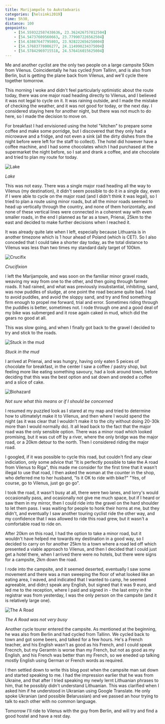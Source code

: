 ```yaml
--- 
title: Marijampole to Aukstadvaris
categories: [helsinki2019]
time: 5h30,
distance: 100
geopoints:
    - [54.559322587438636, 23.362426757812504]
    - [54.54737609560663, 23.779907226562504]
    - [54.63887647795803, 23.928222656250004]
    - [54.57683778006277, 24.114990234375004]
    - [54.57842969715518, 24.576416015625004]
---
```


Me and another cyclist are the only two people on a large campsite 50km from
Vilenus. Coincidentally he has cycled _from_ Tallinn, and is also from Berlin,
but is getting the plane back from Vilenus, and we'll cycle there together
tomorrow.

This morning I woke and didn't feel particularly optimistic about the route
today, there was one major road heading directly to Vilenus, and I believed it
was not legal to cycle on it. It was raining outside, and I made the mistake
of checking the weather, and it was not good for today, or the next day. I
considered staying here for another night, but there was not much to do here,
so I made the decision to move on.

For breakfast I had envisioned using the hotel "kitchen" to prepare some
coffee and make some porridge, but I discovered that they only had a microwave
and a fridge, and not even a sink (all the dirty dishes from the night before
were left for the staff to collect). The hotel did however have a coffee
machine, and I had some chocolates which I had purchased at the supermarket
the night before, so I sat and drank a coffee, and ate chocolate and tried to
plan my route for today.

![Lake](/images/tallinn/2019-07-09/1.JPG)

*Lake*

This was not easy. There was a single major road heading all the way to
Vilenus (my destination), it didn't seem possible to do it in a single day,
even if I were able to cycle on the major road (and I didn't think it was
legal), so I tried to plan a route using minor roads, but all the minor roads
seemed to head up vertically through the country, and none of them
horizontally, and none of these vertical lines were connected in a coherent
way with even smaller roads, in the end I planned as far as a town, Prienai,
25km to the east and decided to make further decisions when I reached it.

It was already quite late when I left, especially because Lithuania is in
another timezone which is 1 hour ahead of Poland (which is CET). So I also
conceded that I could take a shorter day today, as the total distance to
Vilenus was less than two times my standard daily target of 100km.

![Crucifix](/images/tallinn/2019-07-09/2.JPG)

*Crucifixion*

I left the Marijampole, and was soon on the familiar minor gravel roads,
weaving my way from one to the other, and then going through farmer roads. It
had rained, and what was previously insubstantial, inhibiting, sand, was now
puddles of sludge, at one point the road became quite bad. I had to avoid
puddles, and avoid the sloppy sand, and try and find something firm enough to
propel me forward, trial and error. Sometimes riding through the puddles is
better, sometimes not. I rode through one and a good deal of my bike was
submerged and it rose again caked in mud, which did the gears no good at all.

This was slow going, and when I finally got back to the gravel I decided to
try and stick to the roads.

![Stuck in the mud](/images/tallinn/2019-07-09/4.JPG)

*Stuck in the mud*

I arrived at Prienai, and was hungry, having only eaten 5 peices of chocolate
for breakfast, in the center I saw a coffee / pastry shop, but feeling more
like eating something savoury, had a look around town, before deciding that
this was the best option and sat down and oreded a coffee and a slice of cake.

![Biohazard](/images/tallinn/2019-07-09/3.JPG)

*Not sure what this means or if I should be concerned*

I resumed my puzzled look as I stared at my map and tried to determine how to
ultimatelyt make it to Vilenus, and then where I would spend the night (as it
was clear that I wouldn't make it to the city without doing 20-30k more than I
would normally do). It all lead back to the fact that the major road was the
only sensible option. There was a minor road which looked promising, but it
was cut off by a river, where the only bridge was the major road, or a 20km
detour to the north. Then I considered riding the major road.

I googled, if it was possible to cycle this road, but couldn't find any clear
indiciation, only some advice that "It is perfectly possible to take the A
road from Vilenus to Riga", this made me consider for the first time that it
wasn't illegal to use that road, I then asked the woman at the counter in the
shop, who deferred me to her husband, "Is it OK to ride with bike?" "Yes, of
course, go to Vilenus, just go go go".

I took the road, it wasn't busy at all, there were two lanes, and lorry's
would occasionally pass, and ocasionally not give me much space, but if I
heard or saw them in my mirror, then I could ride into the gravel on the hard
shoulder to let them pass. I was waiting for people to honk their horns at me,
but they didn't, and eventually I saw another touring cyclist ride the other
way, and my confidence that I was allowed to ride this road grew, but  it
wasn't a comfortable road to ride on.

After 20km on this road, I had the option to take a minor road, but it
wouldn't have helped me towards my destination in a good way, so I decided to
carry on for another 25km to a town where a road led off which presented a
viable approach to Vilenus, and then I decided that I could just get a hotel
there, when I arrived there were no hotels, but there were signs for a
campsite, 2km down the road.

I rode into the campsite, and it seemed deserted, eventually I saw some
movement and there was a man sweeping the floor of what looked like an eating
area, I waved, and indicated that I wanted to camp, he seemed agreeable, and
didn;t speak any English, but signed that it was 9 euro, and led me to the
reception, where I paid and signed in - the last entry in the registrar was
from yesterday, I was the only person on the campsite (and it is relatively
large one).

![The A Road](/images/tallinn/2019-07-09/5.JPG)

*The A Road was not very busy*

Another cycle tourer entered the campsite. As mentioned at the beginning, he
was also from Berlin and had cycled from Tallinn. We cycled back to town and
got some beers, and talked for a few hours. He's a French teacher, and his
English wasn't as good as his French, and I could speak Frecnch, but my
Geramtn is worse than my French, but not as good as my English, and his
French was better than my French, so we eneded up talking mostly English using
German or French words as required.

I then settled down to write this blog post when the campsite man sat down and
started speaking to me. I had the impression earlier that he was from Ukraine,
and that after I tried speaking my newly lernt Lithuanian phrases to him, that
he possibly didn't understand Lithuanian. This was clarified when I asked him
if he understood in Ukranian using Google Translate. He only spoke Ukranian
(and possible Belarussian) and we passed an hour trying to talk to each other
with no common language.

Tomorrow I'll ride to Vilenus with the guy from Berlin, and will try and find
a good hostel and have a rest day.
